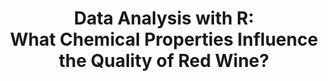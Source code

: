 ---
layout: default
img: wine.jpg
category: Portfolio
title: Data Analysis with R:<br>What Chemical Properties Influence the Quality of Red Wine?
description: |
  <p class="lead">Roughly 1600 different Vinho Verde red wines from Portugal were measured for their chemical properties (such as alcohol content, residual sugar, density, etc.), along with a blind "quality" rating from three wine experts. For this project, R was used to explore the various relationships in the dataset and determine which chemical properties had the biggest influence on wine quality. All of the analysis was documented stream-of-consciousness style, in order to explain the thought process used along the way.<br><br>To find out which chemical properties had the biggest influence on quality, you can <a target="_blank" href="http://broadwater.io/data-analysis-with-R/">read my analysis here</a>, or look at the <a target="_blank" href="https://github.com/davidbroadwater/data-analysis-with-r">code used</a> to create it. This project was completed as part of the <a target="_blank" href="https://www.udacity.com/course/nd002">Udacity Data Analyst Nanodegree</a>.<br><br> Skills used: R, Data Analysis, Data Visualization, Multivariate Analysis, Statistics.</p>

---